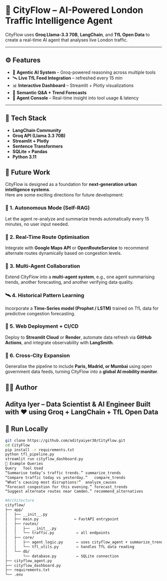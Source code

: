 # 🚦 CityFlow – AI-Powered London Traffic Intelligence Agent

CityFlow uses **Groq Llama-3.3 70B**, **LangChain**, and **TfL Open Data** to create a real-time AI agent that analyses live London traffic.

---

## ⚙️ Features
- 🧠 **Agentic AI System** – Groq-powered reasoning across multiple tools  
- 🛰 **Live TfL Feed Integration** – refreshed every 15 min  
- 📊 **Interactive Dashboard** – Streamlit + Plotly visualizations  
- 💬 **Semantic Q&A + Trend Forecasts**  
- 🧩 **Agent Console** – Real-time insight into tool usage & latency  

---

## 🧰 Tech Stack
- **LangChain Community**
- **Groq API (Llama 3.3 70B)**
- **Streamlit + Plotly**
- **Sentence Transformers**
- **SQLite + Pandas**
- **Python 3.11**

## 🔮 Future Work

CityFlow is designed as a foundation for **next-generation urban intelligence systems**.  
Here are some exciting directions for future development:

### 🧩 1. Autonomous Mode (Self-RAG)
Let the agent re-analyze and summarize trends automatically every 15 minutes, no user input needed.

### 🌆 2. Real-Time Route Optimisation
Integrate with **Google Maps API** or **OpenRouteService** to recommend alternate routes dynamically based on congestion levels.

### 🧠 3. Multi-Agent Collaboration
Extend CityFlow into a **multi-agent system**, e.g., one agent summarising trends, another forecasting, and another verifying data quality.

### 🛰 4. Historical Pattern Learning
Incorporate a **Time-Series model (Prophet / LSTM)** trained on TfL data for predictive congestion forecasting.

### 🧾 5. Web Deployment + CI/CD
Deploy to **Streamlit Cloud** or **Render**, automate data refresh via **GitHub Actions**, and integrate observability with **LangSmith**.

### 🔗 6. Cross-City Expansion
Generalise the pipeline to include **Paris, Madrid, or Mumbai** using open government data feeds, turning CityFlow into a **global AI mobility monitor**.

## 👨‍💻 Author
**Aditya Iyer – Data Scientist & AI Engineer**
**Built with ❤️ using Groq + LangChain + TfL Open Data**
---

## 🚀 Run Locally
```bash
git clone https://github.com/adityaiyer30/CityFlow.git
cd CityFlow
pip install -r requirements.txt
python tfl_pipeline.py
streamlit run cityflow_dashboard.py
🧠 Example Queries
Query	Tool Used
“Summarise today’s traffic trends.”	summarize_trends
“Compare traffic today vs yesterday.”	compare_trends
“What’s causing most disruptions?”	analyze_causes
“Forecast congestion for this evening.”	forecast_trends
“Suggest alternate routes near Camden.”	recommend_alternatives

#Architecture 
cityflow/
├── app/
│   ├── __init__.py
│   ├── main.py                ← FastAPI entrypoint
│   ├── routes/
│   │   ├── __init__.py
│   │   └── traffic.py          ← all endpoints
│   ├── core/
│   │   ├── agent_logic.py      ← uses cityflow_agent + summarize_trends
│   │   └── tfl_utils.py        ← handles TfL data reading
│   └── db/
│       └── database.py         ← SQLite connection
├── cityflow_agent.py
├── cityflow_dashboard.py
├── requirements.txt
└── .env




